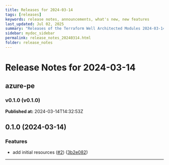 ```yaml
---
title: Releases for 2024-03-14
tags: [releases]
keywords: release notes, announcements, what's new, new features
last_updated: Jul 02, 2025
summary: "Releases of the Terraform Well Architected Modules 2024-03-14"
sidebar: mydoc_sidebar
permalink: release_notes_20240314.html
folder: release_notes
---
```


# Release Notes for 2024-03-14

## azure-pe
### v0.1.0 (v0.1.0)
**Published at:** 2024-03-14T14:32:53Z

## 0.1.0 (2024-03-14)


### Features

* add initial resources ([#2](https://github.com/CloudNationHQ/terraform-azure-pe/issues/2)) ([3b2e082](https://github.com/CloudNationHQ/terraform-azure-pe/commit/3b2e0823bf64b0a32df98e84775b0c14864c7d86))

---

